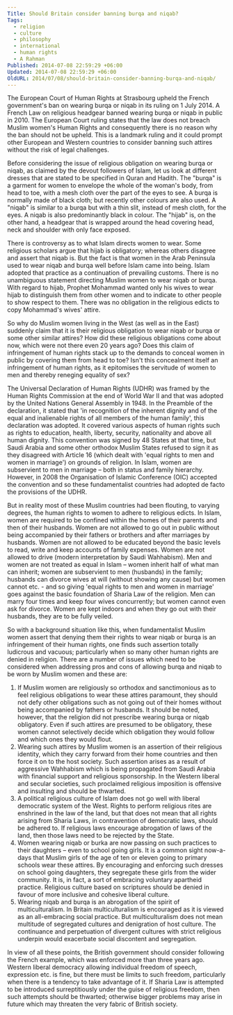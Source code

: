 ```yaml
---
Title: Should Britain consider banning burqa and niqab?
Tags:
  - religion
  - culture
  - philosophy
  - international
  - human rights
  - A Rahman
Published: 2014-07-08 22:59:29 +06:00
Updated: 2014-07-08 22:59:29 +06:00
OldURL: 2014/07/08/should-britain-consider-banning-burqa-and-niqab/
---
```




The European Court of Human Rights at Strasbourg upheld the French government's ban on wearing burqa or niqab in its ruling on 1 July 2014. A French Law on religious headgear banned wearing burqa or niqab in public in 2010. The European Court ruling states that the law does not breach Muslim women's Human Rights and consequently there is no reason why the ban should not be upheld. This is a landmark ruling and it could prompt other European and Western countries to consider banning such attires without the risk of legal challenges. 

Before considering the issue of religious obligation on wearing burqa or niqab, as claimed by the devout followers of Islam, let us look at different dresses that are stated to be specified in Quran and Hadith. The "burqa" is a garment for women to envelope the whole of the woman's body, from head to toe, with a mesh cloth over the part of the eyes to see. A burqa is normally made of black cloth; but recently other colours are also used. A "niqab" is similar to a burqa but with a thin slit, instead of mesh cloth, for the eyes. A niqab is also predominantly black in colour. The "hijab" is, on the other hand, a headgear that is wrapped around the head covering head, neck and shoulder with only face exposed.  
                
There is controversy as to what Islam directs women to wear. Some religious scholars argue that hijab is obligatory; whereas others disagree and assert that niqab is. But the fact is that women in the Arab Peninsula used to wear niqab and burqa well before Islam came into being. Islam adopted that practice as a continuation of prevailing customs. There is no unambiguous statement directing Muslim women to wear niqab or burqa. With regard to hijab, Prophet Mohammad wanted only his wives to wear hijab to distinguish them from other women and to indicate to other people to show respect to them. There was no obligation in the religious edicts to copy Mohammad's wives' attire. 
 
So why do Muslim women living in the West (as well as in the East) suddenly claim that it is their religious obligation to wear niqab or burqa or some other similar attires? How did these religious obligations come about now, which were not there even 20 years ago? Does this claim of infringement of human rights stack up to the demands to conceal women in public by covering them from head to toe? Isn't this concealment itself an infringement of human rights, as it epitomises the servitude of women to men and thereby reneging equality of sex?

The Universal Declaration of Human Rights (UDHR) was framed by the Human Rights Commission at the end of World War II and that was adopted by the United Nations General Assembly in 1948. In the Preamble of the declaration, it stated that 'in recognition of the inherent dignity and of the equal and inalienable rights of all members of the human family', this declaration was adopted. It covered various aspects of human rights such as rights to education, health, liberty, security, nationality and above all human dignity. This convention was signed by 48 States at that time, but Saudi Arabia and some other orthodox Muslim States refused to sign it as they disagreed with Article 16 (which dealt with 'equal rights to men and women in marriage') on grounds of religion. In Islam, women are subservient to men in marriage – both in status and family hierarchy. However, in 2008 the Organisation of Islamic Conference (OIC) accepted the convention and so these fundamentalist countries had adopted de facto the provisions of the UDHR. 

But in reality most of these Muslim countries had been flouting, to varying degrees, the human rights to women to adhere to religious edicts. In Islam, women are required to be confined within the homes of their parents and then of their husbands. Women are not allowed to go out in public without being accompanied by their fathers or brothers and after marriages by husbands. Women are not allowed to be educated beyond the basic levels to read, write and keep accounts of family expenses. Women are not allowed to drive (modern interpretation by Saudi Wahhabism). Men and women are not treated as equal in Islam – women inherit half of what man can inherit; women are subservient to men (husbands) in the family; husbands can divorce wives at will (without showing any cause) but women cannot etc. - and so giving 'equal rights to men and women in marriage' goes against the basic foundation of Sharia Law of the religion. Men can marry four times and keep four wives concurrently; but women cannot even ask for divorce. Women are kept indoors and when they go out with their husbands, they are to be fully veiled.

So with a background situation like this, when fundamentalist Muslim women assert that denying them their rights to wear niqab or burqa is an infringement of their human rights, one finds such assertion totally ludicrous and vacuous; particularly when so many other human rights are denied in religion. There are a number of issues which need to be considered when addressing pros and cons of allowing burqa and niqab to be worn by Muslim women and these are:
1.	If Muslim women are religiously so orthodox and sanctimonious as to feel religious obligations to wear these attires paramount, they should not defy other obligations such as not going out of their homes without being accompanied by fathers or husbands. It should be noted, however, that the religion did not prescribe wearing burqa or niqab obligatory. Even if such attires are presumed to be obligatory, these women cannot selectively decide which obligation they would follow and which ones they would flout. 
2.	Wearing such attires by Muslim women is an assertion of their religious identity, which they carry forward from their home countries and then force it on to the host society. Such assertion arises as a result of aggressive Wahhabism which is being propagated from Saudi Arabia with financial support and religious sponsorship. In the Western liberal and secular societies, such proclaimed religious imposition is offensive and insulting and should be thwarted.   
3.	A political religious culture of Islam does not go well with liberal democratic system of the West. Rights to perform religious rites are enshrined in the law of the land, but that does not mean that all rights arising from Sharia Laws, in contravention of democratic laws, should be adhered to. If religious laws encourage abrogation of laws of the land, then those laws need to be rejected by the State.
4.	Women wearing niqab or burka are now passing on such practices to their daughters – even to school going girls. It is a common sight now-a-days that Muslim girls of the age of ten or eleven going to primary schools wear these attires. By encouraging and enforcing such dresses on school going daughters, they segregate these girls from the wider community. It is, in fact, a sort of embracing voluntary apartheid practice. Religious culture based on scriptures should be denied in favour of more inclusive and cohesive liberal culture.  
5.	Wearing niqab and burqa is an abrogation of the spirit of multiculturalism. In Britain multiculturalism is encouraged as it is viewed as an all-embracing social practice. But multiculturalism does not mean multitude of segregated cultures and denigration of host culture. The continuance and perpetuation of divergent cultures with strict religious underpin would exacerbate social discontent and segregation. 

In view of all these points, the British government should consider following the French example, which was enforced more than three years ago. Western liberal democracy allowing individual freedom of speech, expression etc. is fine, but there must be limits to such freedom, particularly when there is a tendency to take advantage of it. If Sharia Law is attempted to be introduced surreptitiously under the guise of religious freedom, then such attempts should be thwarted; otherwise bigger problems may arise in future which may threaten the very fabric of British society.                                      

